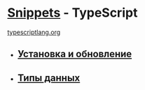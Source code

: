 # **[Snippets](../README.md) - TypeScript**

[typescriptlang.org](https://www.typescriptlang.org/)

- ## **[Установка и обновление](./Install.md)**

- ## **[Типы данных](./Types.md)**

